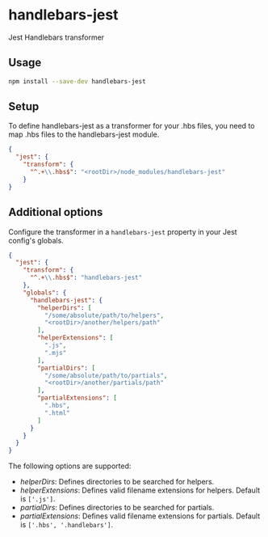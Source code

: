 # handlebars-jest

Jest Handlebars transformer

## Usage

```bash
npm install --save-dev handlebars-jest
```

## Setup

To define handlebars-jest as a transformer for your .hbs files, you need to map .hbs files to the handlebars-jest module.

```json
{
  "jest": {
    "transform": {
      "^.+\\.hbs$": "<rootDir>/node_modules/handlebars-jest"
    }
}
```

## Additional options

Configure the transformer in a `handlebars-jest` property in your Jest config's globals.


```json
{
  "jest": {
    "transform": {
      "^.+\\.hbs$": "handlebars-jest"
    },
    "globals": {
      "handlebars-jest": {
        "helperDirs": [
          "/some/absolute/path/to/helpers",
          "<rootDir>/another/helpers/path"
        ],
        "helperExtensions": [
          ".js",
          ".mjs"
        ],
        "partialDirs": [
          "/some/absolute/path/to/partials",
          "<rootDir>/another/partials/path"
        ],
        "partialExtensions": [
          ".hbs",
          ".html"
        ]
      }
    }
  }
}
```

The following options are supported:

- *helperDirs*: Defines directories to be searched for helpers.
- *helperExtensions*: Defines valid filename extensions for helpers. Default is `['.js']`.
- *partialDirs*: Defines directories to be searched for partials.
- *partialExtensions*: Defines valid filename extensions for partials. Default is `['.hbs', '.handlebars']`.
